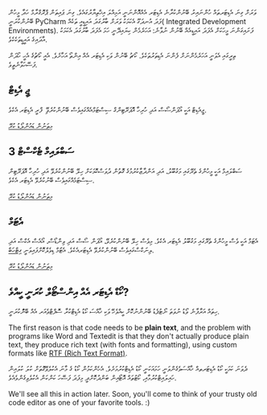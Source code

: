 ވަރަށް ގިނަ އެޑިޓަރތައް ހުންނައިރު ބޭނުންކުރާނެ އެޑިޓަރ އެއްއޮންނަނީ އަމިއްލަ އިޚްތިޔާރުގައެވެ. ގިނަ ޕައިތަން ޕްރޮގްރާމް ހަދާ މީހުން ބޭނުންކުރަނީ PyCharm ފަދަ އުނދަގޫ އެކަމަކު ވަރަށް ބާރުގަދަ އައިޑީއީ ތަކެއް( Integrated Development Environments). ފަށައިގަންނަ މީހަކަށް އެފަދަ އައިޑީއެއް ބޭނުން ނުވާނެ: އަހަރެމެން ކިޔައިދޭނީ ހަމަ އެފަދަ ބާރުގަދަ އެކަމަކު އާދައިގެ އައީޑީތަކެކެވެ.

ތިރީގައި އެވަނީ އަހަރެމެންނަށް ފެންނަ އެޑިތަރުތަކެވެ. ކޯޗު ބޭނުން ވަކި އެޑިޓަރ އެއް އިންތޯ އަހާށެވެ. އެއީ ކޯޗުގެ އެހީ ހޯދަން ފަސޭހަވާނެތީވެ.

## ޖީ އެޑިޓް

ޖީއެޑިޓް އަކީ އޯޕަންސޯސް އަދި ހުރިހާ އޮޕަރޭޓިންގް ސިސްޓަމްއެއްގައިވެސް ބޭނުންކުރެވޭ ި ފްރީ އެޑިޓަރ އެކެވެ.

[މިތަނުން ޑައުންލޯޑު ކުރޭ](https://wiki.gnome.org/Apps/Gedit#Download)

## ސަބްލައިމް ޓެކްސްޓް 3

ސަބްލައިމް އަކީ މީހުންގެ ތެރޭގައި މަގުބޫލު، އަދި އަންދާޒާކުރުމުގެ ގޮތުން ދުވަސްކޮޅަކަށް ހިލޭ ބޭނުންކުރެވޭ އަދި ހުރިހާ އޮޕަރޭޓިން ސިސްޓަމެއްގައިވެސް ބޭނުކުރެވޭ އެޑިޓަރ އެކެވެ.

[މިތަނުން ޑައުންލޯޑު ކުރޭ](https://www.sublimetext.com/3)

## އެޓަމް

އެޓަމް އަކީ ވެސް މީހުންގެ ތެރޭގައި މަގުބޫލު އެޑިޓަރ އެކެވެ. މިވެސް ހިލޭ ބޭނުންކުރެވޭ، އޯޕަން ސޯސް އަދި ވިންޑޯސް، އޯއެސް އެކްސް އަދި ލިނަކްސްގައިވެސް ބޭނުންކުރެވޭ އެޑިޓަރއެކެވެ. އެޓަަމް ޑިވެލްކޮށްފައިވަނީ [ގިޓްހަބް](https://github.com/).

[މިތަނުން ޑައުންލޯޑު ކުރޭ](https://atom.io/)

## ކޯޑް އެޑިޓަރ އެއް އިންސްޓޯލް ކުރަނީ ކީއްވެ?

ހިތައް އަރާފާނެ ވޯޑު ނުވަތަ ނޯޓުޕެޑު ބޭނުންނުކޮށް ކީއްވެހޭ ވަކި ޚާއްސަ ކޯޑު އެޑިޓްކުރާ ސޮފްޓްވެއަރ އެއް ބޭނުްކުރަނީ.

The first reason is that code needs to be **plain text**, and the problem with programs like Word and Textedit is that they don't actually produce plain text, they produce rich text (with fonts and formatting), using custom formats like [RTF (Rich Text Format)](https://en.wikipedia.org/wiki/Rich_Text_Format).

ދެވަނަ ކަމަކީ ކޯޑު އެޑިޓަރތއް ޚާއްސަވެގެންވަނީ ހަމައަކަނީ ކޯޑު އެޑިޓްކުރުމަށެވެ. އެހެންކަމުން ކޯޑު ގެ މާނަ އެކުލެވޭގޮތަށް ކުލަ ކުލައިން ހައިލައިޓްކުރުމާއި، ކޯޓުތައް އޮޓޯއިން ބަންދުކޮށްދީ މިފަދަ ފަސޭހަ ކަންކަން އެކުލެވިގެންވެއެވެ.

We'll see all this in action later. Soon, you'll come to think of your trusty old code editor as one of your favorite tools. :)